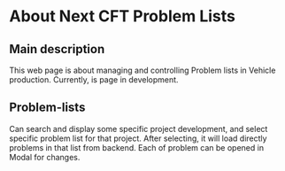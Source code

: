# About Next CFT Problem Lists

<!--Writerside adds this topic when you create a new documentation project.
You can use it as a sandbox to play with Writerside features, and remove it from the TOC when you don't need it anymore.-->

## Main description
This web page is about managing and controlling Problem lists in Vehicle production.
Currently, is page in development.

## Problem-lists
Can search and display some specific project development, and select specific problem list for that project.
After selecting, it will load directly problems in that list from backend.
Each of problem can be opened in Modal for changes.



